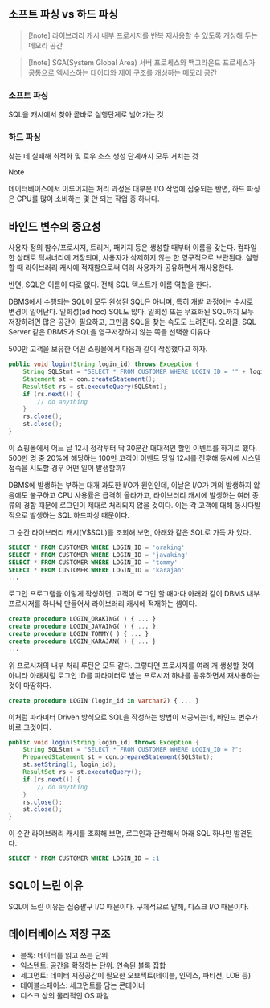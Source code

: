 ## 소프트 파싱 vs 하드 파싱

> [!note] 라이브러리 캐시
> 내부 프로시저를 반복 재사용할 수 있도록 캐싱해 두는 메모리 공간

> [!note] SGA(System Global Area)
> 서버 프로세스와 백그라운드 프로세스가 공통으로 엑세스하는 데이터와 제어 구조를 캐싱하는 메모리 공간

### 소프트 파싱
SQL을 캐시에서 찾아 곧바로 실행단계로 넘어가는 것
### 하드 파싱
찾는 데 실패해 최적화 및 로우 소스 생성 단계까지 모두 거치는 것

> [!note]
> 데이터베이스에서 이루어지는 처리 과정은 대부분 I/O 작업에 집중되는 반면, 하드 파싱은 CPU를 많이 소비하는 몇 안 되는 작업 중 하나다.

## 바인드 변수의 중요성

사용자 정의 함수/프로시저, 트리거, 패키지 등은 생성할 때부터 이름을 갖는다. 컴파일한 상태로 딕셔너리에 저장되며, 사용자가 삭제하지 않는 한 영구적으로 보관된다.
실행할 때 라이브러리 캐시에 적재함으로써 여러 사용자가 공유하면서 재사용한다.

반면, SQL은 이름이 따로 없다. 전체 SQL 텍스트가 이름 역할을 한다.

DBMS에서 수행되는 SQL이 모두 완성된 SQL은 아니며, 특히 개발 과정에는 수시로 변경이 일어난다. 일회성(ad hoc) SQL도 많다. 일회성 또는 무효화된 SQL까지 모두 저장하려면 많은 공간이 필요하고, 그만큼 SQL을 찾는 속도도 느려진다. 오라클, SQL Server 같은 DBMS가 SQL을 영구저장하지 않는 쪽을 선택한 이유다.

500만 고객을 보유한 어떤 쇼핑몰에서 다음과 같이 작성했다고 하자.
```java
public void login(String login_id) throws Exception {
	String SQLStmt = "SELECT * FROM CUSTOMER WHERE LOGIN_ID = '" + login_id + "'";
	Statement st = con.createStatement();
	ResultSet rs = st.executeQuery(SQLStmt);
	if (rs.next()) {
		// do anything
	}
	rs.close();
	st.close();
}
```
이 쇼핑몰에서 어느 날 12시 정각부터 딱 30분간 대대적인 할인 이벤트를 하기로 했다. 500만 명 중 20%에 해당하는 100만 고객이 이벤트 당일 12시를 전후해 동시에 시스템 접속을 시도할 경우 어떤 일이 발생할까?

DBMS에 발생하는 부하는 대개 과도한 I/O가 원인인데, 이날은 I/O가 거의 발생하지 않음에도 불구하고 CPU 사용률은 급격히 올라가고, 라이브러리 캐시에 발생하는 여러  종류의 경합 때문에 로그인이 제대로 처리되지 않을 것이다.
이는 각 고객에 대해 동시다발적으로 발생하는 SQL 하드파싱 때문이다.

그 순간 라이브러리 캐시(V$SQL)를 조회해 보면, 아래와 같은 SQL로 가득 차 있다.
```sql
SELECT * FROM CUSTOMER WHERE LOGIN_ID = 'oraking'
SELECT * FROM CUSTOMER WHERE LOGIN_ID = 'javaking'
SELECT * FROM CUSTOMER WHERE LOGIN_ID = 'tommy'
SELECT * FROM CUSTOMER WHERE LOGIN_ID = 'karajan'
...
```

로그인 프로그램을 이렇게 작성하면, 고객이 로그인 할 때마다 아래와 같이 DBMS 내부 프로시저를 하나씩 만들어서 라이브러리 캐시에 적재하는 셈이다.
```sql
create procedure LOGIN_ORAKING( ) { ... }
create procedure LOGIN_JAVAING( ) { ... }
create procedure LOGIN_TOMMY( ) { ... }
create procedure LOGIN_KARAJAN( ) { ... }
...
```
위 프로시저의 내부 처리 루틴은 모두 같다. 그렇다면 프로시저를 여러 개 생성할 것이 아니라 아래처럼 로그인 ID를 파라미터로 받는 프로시저 하나를 공유하면서 재사용하는 것이 마땅하다.
```sql
create procedure LOGIN (login_id in varchar2) { ... }
```
이처럼 파라미터 Driven 방식으로 SQL을 작성하는 방법이 저공되는데, 바인드 변수가 바로 그것이다.

```java
public void login(String login_id) throws Exception {
	String SQLStmt = "SELECT * FROM CUSTOMER WHERE LOGIN_ID = ?";
	PreparedStatement st = con.prepareStatement(SQLStmt);
	st.setString(1, login_id);
	ResultSet rs = st.executeQuery();
	if (rs.next()) {
		// do anything
	}
	rs.close();
	st.close();
}
```
이 순간 라이브러리 캐시를 조회해 보면, 로그인과 관련해서 아래 SQL 하나만 발견된다.
```sql
SELECT * FROM CUSTOMER WHERE LOGIN_ID = :1
```

## SQL이 느린 이유

SQL이 느린 이유는 십중팔구 I/O 때문이다. 구체적으로 말해, 디스크 I/O 때문이다.

## 데이터베이스 저장 구조

- 블록: 데이터를 읽고 쓰는 단위
- 익스텐트: 공간을 확정하는 단위. 연속된 블록 집합
- 세그먼트: 데이터 저장공간이 필요한 오브젝트(테이블, 인덱스, 파티션, LOB 등)
- 테이블스페이스: 세그먼트를 담는 콘테이너
- 디스크 상의 물리적인 OS 파일

